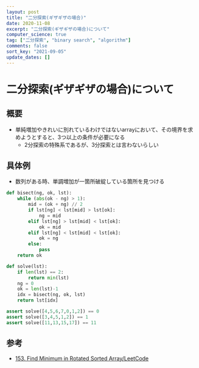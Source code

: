 ```yaml
---
layout: post
title: "二分探索(ギザギザの場合)"
date: 2020-11-08
excerpt: "二分探索(ギザギザの場合)について"
computer_science: true
tag: ["二分探索", "binary search", "algorithm"]
comments: false
sort_key: "2021-09-05"
update_dates: []
---
```


# 二分探索(ギザギザの場合)について

## 概要
 - 単純増加やきれいに別れているわけではないarrayにおいて、その境界を求めようとすると、3つ以上の条件が必要になる
   - 2分探索の特殊系であるが、3分探索とは言わないらしい

## 具体例
 - 数列がある時、単調増加が一箇所破綻している箇所を見つける

```python
def bisect(ng, ok, lst):
    while (abs(ok - ng) > 1):
        mid = (ok + ng) // 2
        if lst[ng] < lst[mid] > lst[ok]:
            ng = mid
        elif lst[ng] > lst[mid] < lst[ok]:
            ok = mid
        elif lst[ng] < lst[mid] < lst[ok]:
            ok = ng
        else:
            pass
    return ok

def solve(lst):
    if len(lst) == 2:
        return min(lst)
    ng = 0
    ok = len(lst)-1
    idx = bisect(ng, ok, lst)
    return lst[idx]

assert solve([4,5,6,7,0,1,2]) == 0
assert solve([3,4,5,1,2]) == 1
assert solve([11,13,15,17]) == 11
```

## 参考
 - [153. Find Minimum in Rotated Sorted Array/LeetCode](https://leetcode.com/problems/find-minimum-in-rotated-sorted-array/)

